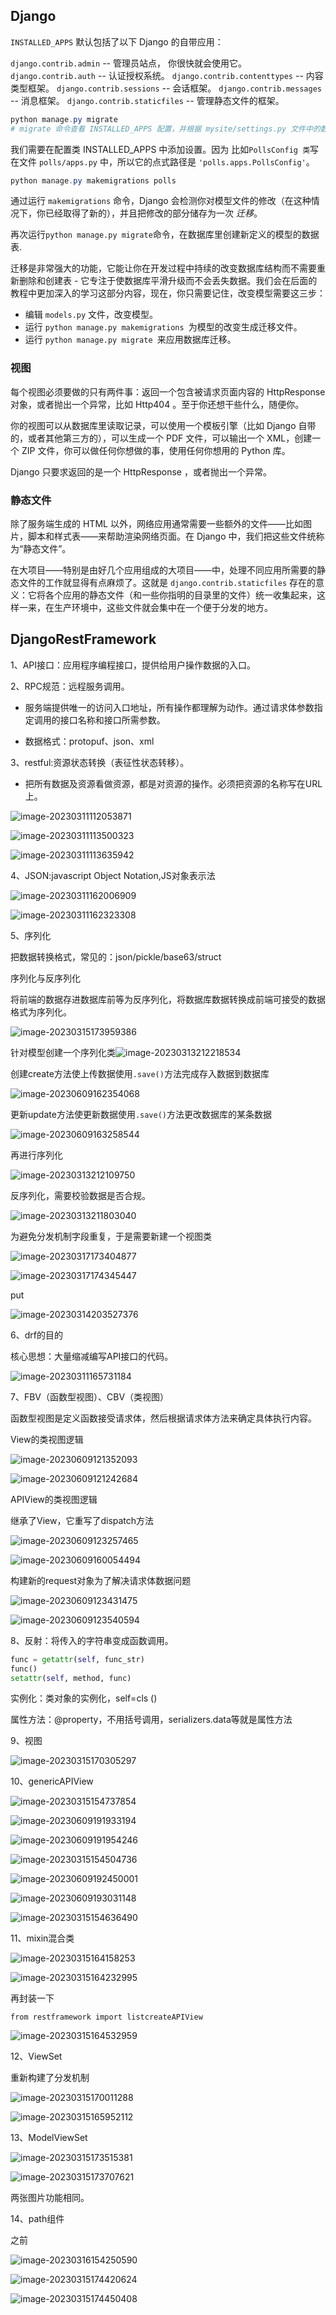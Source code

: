 ## Django

 `INSTALLED_APPS` 默认包括了以下 Django 的自带应用：

`django.contrib.admin` -- 管理员站点， 你很快就会使用它。
`django.contrib.auth` -- 认证授权系统。
`django.contrib.contenttypes` -- 内容类型框架。
`django.contrib.sessions` -- 会话框架。
`django.contrib.messages` -- 消息框架。
`django.contrib.staticfiles` -- 管理静态文件的框架。

```powershell
python manage.py migrate
# migrate 命令查看 INSTALLED_APPS 配置，并根据 mysite/settings.py 文件中的数据库配置和随应用提供的数据库迁移文件
```

我们需要在配置类 INSTALLED_APPS 中添加设置。因为 比如`PollsConfig 类`写在文件 `polls/apps.py` 中，所以它的点式路径是 `'polls.apps.PollsConfig'`。

```powershell
python manage.py makemigrations polls
```

通过运行 `makemigrations` 命令，Django 会检测你对模型文件的修改（在这种情况下，你已经取得了新的），并且把修改的部分储存为一次 *迁移*。

再次运行`python manage.py migrate`命令，在数据库里创建新定义的模型的数据表.

迁移是非常强大的功能，它能让你在开发过程中持续的改变数据库结构而不需要重新删除和创建表 - 它专注于使数据库平滑升级而不会丢失数据。我们会在后面的教程中更加深入的学习这部分内容，现在，你只需要记住，改变模型需要这三步：

- 编辑 `models.py` 文件，改变模型。
- 运行 `python manage.py makemigrations `为模型的改变生成迁移文件。
- 运行 `python manage.py migrate `来应用数据库迁移。

### 视图

每个视图必须要做的只有两件事：返回一个包含被请求页面内容的 HttpResponse 对象，或者抛出一个异常，比如 Http404 。至于你还想干些什么，随便你。

你的视图可以从数据库里读取记录，可以使用一个模板引擎（比如 Django 自带的，或者其他第三方的），可以生成一个 PDF 文件，可以输出一个 XML，创建一个 ZIP 文件，你可以做任何你想做的事，使用任何你想用的 Python 库。

Django 只要求返回的是一个 HttpResponse ，或者抛出一个异常。

### 静态文件

除了服务端生成的 HTML 以外，网络应用通常需要一些额外的文件——比如图片，脚本和样式表——来帮助渲染网络页面。在 Django 中，我们把这些文件统称为“静态文件”。

在大项目——特别是由好几个应用组成的大项目——中，处理不同应用所需要的静态文件的工作就显得有点麻烦了。这就是 `django.contrib.staticfiles` 存在的意义：它将各个应用的静态文件（和一些你指明的目录里的文件）统一收集起来，这样一来，在生产环境中，这些文件就会集中在一个便于分发的地方。

## DjangoRestFramework

 1、API接口：应用程序编程接口，提供给用户操作数据的入口。

2、RPC规范：远程服务调用。

- 服务端提供唯一的访问入口地址，所有操作都理解为动作。通过请求体参数指定调用的接口名称和接口所需参数。

- 数据格式：protopuf、json、xml

3、restful:资源状态转换（表征性状态转移）。

- 把所有数据及资源看做资源，都是对资源的操作。必须把资源的名称写在URL上。

![image-20230311112053871](figure/image-20230311112053871.png)

![image-20230311113500323](figure/image-20230311113500323.png)

![image-20230311113635942](figure/image-20230311113635942.png)

4、JSON:javascript Object Notation,JS对象表示法

![image-20230311162006909](figure/image-20230311162006909.png)

![image-20230311162323308](figure/image-20230311162323308.png)

5、序列化

把数据转换格式，常见的：json/pickle/base63/struct

序列化与反序列化

将前端的数据存进数据库前等为反序列化，将数据库数据转换成前端可接受的数据格式为序列化。

![image-20230315173959386](figure/image-20230315173959386.png)

针对模型创建一个序列化类![image-20230313212218534](figure/image-20230313212218534.png)

创建create方法使上传数据使用`.save()`方法完成存入数据到数据库

![image-20230609162354068](figure/image-20230609162354068.png)

更新update方法使更新数据使用`.save()`方法更改数据库的某条数据

![image-20230609163258544](figure/image-20230609163258544.png)

再进行序列化

![image-20230313212109750](figure/image-20230313212109750.png)

反序列化，需要校验数据是否合规。

![image-20230313211803040](figure/image-20230313211803040.png)

为避免分发机制字段重复，于是需要新建一个视图类

![image-20230317173404877](figure/image-20230317173404877.png)

![image-20230317174345447](figure/image-20230317174345447.png)

put

![image-20230314203527376](figure/image-20230314203527376.png)

6、drf的目的 

核心思想：大量缩减编写API接口的代码。

![image-20230311165731184](figure/image-20230311165731184.png)

7、FBV（函数型视图）、CBV（类视图）

函数型视图是定义函数接受请求体，然后根据请求体方法来确定具体执行内容。

View的类视图逻辑

![image-20230609121352093](figure/image-20230609121352093.png)

![image-20230609121242684](figure/image-20230609121242684.png)

APIView的类视图逻辑

继承了View，它重写了dispatch方法

![image-20230609123257465](figure/image-20230609123257465.png)

![image-20230609160054494](figure/image-20230609160054494.png)

构建新的request对象为了解决请求体数据问题

![image-20230609123431475](figure/image-20230609123431475.png)

![image-20230609123540594](figure/image-20230609123540594.png)

8、反射：将传入的字符串变成函数调用。

```python
func = getattr(self, func_str)
func()
setattr(self, method, func)
```

实例化：类对象的实例化，self=cls ()

属性方法：@property，不用括号调用，serializers.data等就是属性方法

9、视图

![image-20230315170305297](figure/image-20230315170305297.png)

10、genericAPIView

![image-20230315154737854](figure/image-20230315154737854.png)

![image-20230609191933194](figure/image-20230609191933194.png)

![image-20230609191954246](figure/image-20230609191954246.png)

![image-20230315154504736](figure/image-20230315154504736.png)

![image-20230609192450001](figure/image-20230609192450001.png)

![image-20230609193031148](figure/image-20230609193031148.png)

![image-20230315154636490](figure/image-20230315154636490.png)



11、mixin混合类

![image-20230315164158253](figure/image-20230315164158253.png)

![image-20230315164232995](figure/image-20230315164232995.png)

再封装一下

`from restframework import listcreateAPIView`

![image-20230315164532959](figure/image-20230315164532959.png)

12、ViewSet

重新构建了分发机制

![image-20230315170011288](figure/image-20230315170011288.png)

![image-20230315165952112](figure/image-20230315165952112.png)

13、ModelViewSet

![image-20230315173515381](figure/image-20230315173515381.png)

![image-20230315173707621](figure/image-20230315173707621.png)

两张图片功能相同。

14、path组件

之前

![image-20230316154250590](figure/image-20230316154250590.png)

![image-20230315174420624](figure/image-20230315174420624.png)

![image-20230315174450408](figure/image-20230315174450408.png)